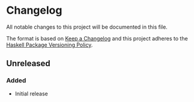 # Changelog

All notable changes to this project will be documented in this file.

The format is based on [Keep a Changelog](http://keepachangelog.com/)
and this project adheres to the [Haskell Package Versioning Policy](https://pvp.haskell.org/).

## Unreleased

### Added
- Initial release
